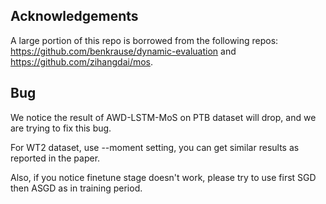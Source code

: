 ## Acknowledgements

A large portion of this repo is borrowed from the following repos:
https://github.com/benkrause/dynamic-evaluation and https://github.com/zihangdai/mos.

## Bug
We notice the result of AWD-LSTM-MoS on PTB dataset will drop, and we are trying to fix this bug.

For WT2 dataset, use --moment setting, you can get similar results as reported in the paper.

Also, if you notice finetune stage doesn't work, please try to use first SGD then ASGD as in training period.
